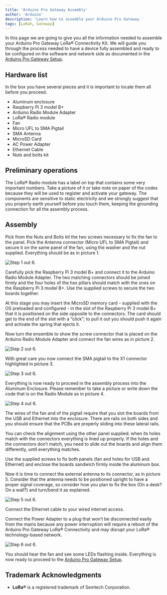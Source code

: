 ```yaml
---
title: 'Arduino Pro Gateway Assembly'
author: 'Arduino'
description: 'Learn how to assemble your Arduino Pro Gateway.'
tags: [LoRa®, Gateway]
---
```


In this page we are going to give you all the information needed to assemble your Arduino Pro Gateway LoRa® Connectivity Kit. We will guide you through the process needed to have a device fully assembled and ready to be configured on the software and network side as documented in the [Arduino Pro Gateway Setup](https://create.arduino.cc/getting-started/loragw/welcome).


## Hardware list

In the box you have several pieces and it is important to locate them all before you proceed.

- Aluminum enclosure
- Raspberry Pi 3 model B+
- Arduino Radio Module Adapter
- LoRa® Radio module
- Fan
- Micro UFL to SMA Pigtail
- SMA Antenna
- MicroSD Card
- AC Power Adapter
- Ethernet Cable
- Nuts and bolts kit


## Preliminary operations

The LoRa® Radio module has a label on top that contains some very important numbers. Take a picture of it or take note on paper of the codes because they will be used to register and activate your gateway. The components are sensitive to static electricity and we strongly suggest that you properly earth yourself before you touch them, keeping the grounding connection for all the assembly process.

## Assembly

Pick from the Nuts and Bolts kit the two screws necessary to fix the fan to the panel. Pick the Antenna connector (Micro UFL to SMA Pigtail) and secure it on the same panel of the fan, using the washer and the nut supplied. Everything should be as in picture 1.

![Step 1 out 6.](assets/picture_1.jpg)

Carefully pick the Raspberry Pi 3 model B+ and connect it to the Arduino Radio Module Adapter. The two matching connectors should be joined firmly and the four holes of the hex pillars should match with the ones on the Raspberry Pi 3 model B+. Use the supplied screws to secure the two boards together.

At this stage you may insert the MicroSD memory card - supplied with the OS preloaded and configured - in the slot of the Raspberry Pi 3 model B+ that it is positioned on the side opposite to the connectors. The card should get to the end of the slot with a “click”; to pull it out you should push it again and activate the spring that ejects it.

Now turn the ensemble to show the screw connector that is placed on the Arduino Radio Module Adapter and connect the fan wires as in picture 2.

![Step 2 out 6.](assets/picture_2.jpg)

With great care you now connect the SMA pigtail to the X1 connector highlighted in picture 3.

![Step 3 out 6.](assets/picture_3.jpg)

Everything is now ready to proceed in the assembly process into the Aluminum Enclosure. Please remember to take a picture or write down the code that is on the Radio Module as in picture 4.

![Step 4 out 6.](assets/picture_4.jpg)

The wires of the fan and of the pigtail require that you slot the boards from the USB and Ethernet into the enclosure. There are rails on both sides and you should ensure that the PCBs are properly sliding into these lateral rails.

You can check the alignment using the other panel supplied: when its holes match with the connectors everything is lined up properly. If the holes and the connectors don’t match, you need to slide out the boards and align them differently, until everything matches.

Use the supplied screws to fix both panels (fan and holes for USB and Ethernet) and enclose the boards sandwich firmly inside the aluminum box.

Now it is time to connect the external antenna to its connector, as in picture 5. Consider that the antenna needs to be positioned upright to have a proper signal coverage, so consider how you plan to fix the box (On a desk? On a wall?) and turn/bend it as explained.

![Step 5 out 6.](assets/picture_5.jpg)

Connect the Ethernet cable to your wired internet access.

Connect the Power Adapter to a plug that won’t be disconnected easily from the mains because any power interruption will require a reboot of the Arduino Pro Gateway LoRa® Connectivity and may disrupt your LoRa® technology-based network.

![Step 6 out 6.](assets/picture_6.jpg)

You should hear the fan and see some LEDs flashing inside. Everything is now ready to proceed to the [Arduino Pro Gateway Setup](https://create.arduino.cc/getting-started/loragw/welcome).

## Trademark Acknowledgments

- **LoRa®** is a registered trademark of Semtech Corporation.